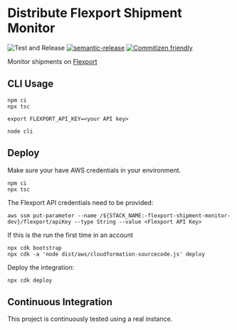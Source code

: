 # Distribute Flexport Shipment Monitor

![Test and Release](https://github.com/distributeaid/flexport-shipment-monitor/workflows/Test%20and%20Release/badge.svg)
[![semantic-release](https://img.shields.io/badge/%20%20%F0%9F%93%A6%F0%9F%9A%80-semantic--release-e10079.svg)](https://github.com/semantic-release/semantic-release)
[![Commitizen friendly](https://img.shields.io/badge/commitizen-friendly-brightgreen.svg)](http://commitizen.github.io/cz-cli/)

Monitor shipments on [Flexport](https://flexport.com/)

## CLI Usage

    npm ci
    npx tsc

    export FLEXPORT_API_KEY=<your API key>

    node cli

## Deploy

Make sure your have AWS credentials in your environment.

    npm ci
    npx tsc

The Flexport API credentials need to be provided:

    aws ssm put-parameter --name /${STACK_NAME:-flexport-shipment-monitor-dev}/flexport/apiKey --type String --value <Flexport API Key>

If this is the run the first time in an account

    npx cdk bootstrap
    npx cdk -a 'node dist/aws/cloudformation-sourcecode.js' deploy

Deploy the integration:

    npx cdk deploy

## Continuous Integration

This project is continuously tested using a real instance.
